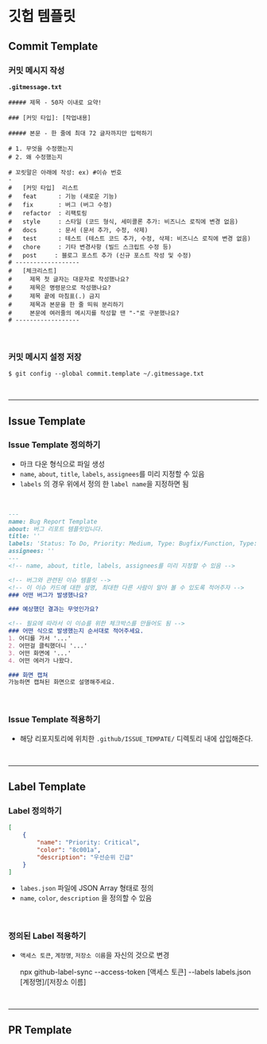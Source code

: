 # 깃헙 템플릿
## Commit Template
### 커밋 메시지 작성
**`.gitmessage.txt`**
```
##### 제목 - 50자 이내로 요약!

### [커밋 타입]: [작업내용]

##### 본문 - 한 줄에 최대 72 글자까지만 입력하기

# 1. 무엇을 수정했는지
# 2. 왜 수정했는지

# 꼬릿말은 아래에 작성: ex) #이슈 번호
-
#   [커밋 타입]  리스트
#   feat      : 기능 (새로운 기능)
#   fix       : 버그 (버그 수정)
#   refactor  : 리팩토링
#   style     : 스타일 (코드 형식, 세미콜론 추가: 비즈니스 로직에 변경 없음)
#   docs      : 문서 (문서 추가, 수정, 삭제)
#   test      : 테스트 (테스트 코드 추가, 수정, 삭제: 비즈니스 로직에 변경 없음)
#   chore     : 기타 변경사항 (빌드 스크립트 수정 등)
#   post     : 블로그 포스트 추가 (신규 포스트 작성 및 수정)
# ------------------
#   [체크리스트]
#     제목 첫 글자는 대문자로 작성했나요?
#     제목은 명령문으로 작성했나요?
#     제목 끝에 마침표(.) 금지
#     제목과 본문을 한 줄 띄워 분리하기
#     본문에 여러줄의 메시지를 작성할 땐 "-"로 구분했나요?
# ------------------
```

<br>

### 커밋 메시지 설정 저장
`$ git config --global commit.template ~/.gitmessage.txt`

<br>

***
## Issue Template
### Issue Template 정의하기
- 마크 다운 형식으로 파일 생성
- `name`, `about`, `title`, `labels`, `assignees`를 미리 지정할 수 있음
- `labels` 의 경우 위에서 정의 한 `label name`을 지정하면 됨

<br>

```md
---
name: Bug Report Template
about: 버그 리포트 템플릿입니다.
title: ''
labels: 'Status: To Do, Priority: Medium, Type: Bugfix/Function, Type: Bugfix/UI'
assignees: ''
---
<!-- name, about, title, labels, assignees를 미리 지정할 수 있음 -->

<!-- 버그와 관련된 이슈 템플릿 -->
<!-- 이 이슈 카드에 대한 설명, 최대한 다른 사람이 알아 볼 수 있도록 적어주자 -->
### 어떤 버그가 발생했나요?

### 예상했던 결과는 무엇인가요?

<!-- 필요에 따라서 이 이슈를 위한 체크박스를 만들어도 됨 -->
### 어떤 식으로 발생했는지 순서대로 적어주세요.
1. 어디를 가서 '...'
2. 어떤걸 클릭했더니 '...'
3. 어떤 화면에 '...'
4. 어떤 에러가 나왔다.

### 화면 캡쳐
가능하면 캡쳐된 화면으로 설명해주세요.
```

<br>

### Issue Template 적용하기
- 해당 리포지토리에 위치한 `.github/ISSUE_TEMPATE/` 디렉토리 내에 삽입해준다.

<br>

***
## Label Template
### Label 정의하기
```json
[
    {
        "name": "Priority: Critical",
        "color": "8c001a",
        "description": "우선순위 긴급"
    }
]
```
- `labes.json` 파일에 JSON Array 형태로 정의
- `name`, `color`, `description` 을 정의할 수 있음

<br>

### 정의된 Label 적용하기
- `액세스 토큰`, `계정명`, `저장소 이름`을 자신의 것으로 변경

    npx github-label-sync --access-token [액세스 토큰] --labels labels.json [계정명]/[저장소 이름]

<br>

***
## PR Template